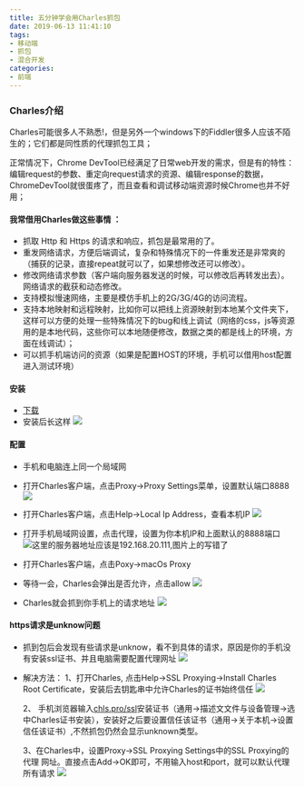 ```yaml
---
title: 五分钟学会用Charles抓包
date: 2019-06-13 11:41:10
tags:
- 移动端
- 抓包
- 混合开发
categories: 
- 前端
---
```

### Charles介绍
Charles可能很多人不熟悉!，但是另外一个windows下的Fiddler很多人应该不陌生的；它们都是同性质的代理抓包工具；

正常情况下，Chrome DevTool已经满足了日常web开发的需求，但是有的特性：编辑request的参数、重定向request请求的资源、编辑response的数据，ChromeDevTool就很蛋疼了，而且查看和调试移动端资源时候Chrome也并不好用；

#### 我常借用Charles做这些事情 ：

+ 抓取 Http 和 Https 的请求和响应，抓包是最常用的了。
+ 重发网络请求，方便后端调试，复杂和特殊情况下的一件重发还是非常爽的（捕获的记录，直接repeat就可以了，如果想修改还可以修改）。
+ 修改网络请求参数（客户端向服务器发送的时候，可以修改后再转发出去）。
网络请求的截获和动态修改。
+ 支持模拟慢速网络，主要是模仿手机上的2G/3G/4G的访问流程。
+ 支持本地映射和远程映射，比如你可以把线上资源映射到本地某个文件夹下，这样可以方便的处理一些特殊情况下的bug和线上调试（网络的css，js等资源用的是本地代码，这些你可以本地随便修改，数据之类的都是线上的环境，方面在线调试）；
+ 可以抓手机端访问的资源（如果是配置HOST的环境，手机可以借用host配置进入测试环境）

#### 安装

+ [下载](https://www.charlesproxy.com/download/)
+ 安装后长这样
![](/img/4539636-180696d9002e8d67.png)

#### 配置

+ 手机和电脑连上同一个局域网
+ 打开Charles客户端，点击Proxy->Proxy Settings菜单，设置默认端口8888
![](/img/4539636-f6d1bfc18138748e.png)
+  打开Charles客户端，点击Help->Local Ip Address，查看本机IP
![](/img/4539636-2f53aed0bec5c1eb.png)

+ 打开手机局域网设置，点击代理，设置为你本机IP和上面默认的8888端口
![这里的服务器地址应该是192.168.20.111,图片上的写错了](/img/4539636-42f4fc8dec2116af.png)

+ 打开Charles客户端，点击Poxy->macOs Proxy
+ 等待一会，Charles会弹出是否允许，点击allow
![](/img/4539636-792cc727406daa23.png)

+ Charles就会抓到你手机上的请求地址
![](/img/4539636-1adae9720654edb8.png)

#### https请求是unknow问题

+ 抓到包后会发现有些请求是unknow，看不到具体的请求，原因是你的手机没有安装ssl证书、并且电脑需要配置代理网址
![](/img/4539636-dfc9a57d312a7be3.png)
+ 解决方法：
  1、打开Charles, 点击Help->SSL Proxying->Install Charles Root Certificate，安装后去钥匙串中允许Charles的证书始终信任
![](/img/4539636-ccd631cb9b81eb52.png)

  2、 手机浏览器输入[chls.pro/ssl](http://chls.pro/ssl)安装证书（通用->描述文文件与设备管理->选中Charles证书安装），安装好之后要设置信任该证书（通用->关于本机->设置信任该证书）,不然抓包仍然会显示unknown类型。

  3、在Charles中，设置Proxy->SSL Proxying Settings中的SSL Proxying的代理  网址。直接点击Add->OK即可，不用输入host和port，就可以默认代理所有请求
![](/img/4539636-6a8eaa512c58ba46.png)




